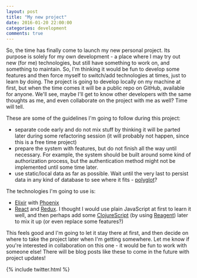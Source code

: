 ```yaml
---
layout: post
title: "My new project"
date: 2016-01-20 22:00:00
categories: development
comments: true
---
```

So, the time has finally come to launch my new personal project. Its purpose is solely for my own development - a place where I may try out new (for me) technologies, but still have something to work on, and something to maintain. So, I'm thinking it would be fun to develop some features and then force myself to switch/add technologies at times, just to learn by doing. The project is going to develop locally on my machine at first, but when the time comes it will be a public repo on GitHub, available for anyone. We'll see, maybe I'll get to know other developers with the same thoughts as me, and even collaborate on the project with me as well? Time will tell.

These are some of the guidelines I'm going to follow during this project:

* separate code early and do not mix stuff by thinking it will be parted later during some refactoring session (it will probably not happen, since this is a free time project)
* prepare the system with features, but do not finish all the way until necessary. For example, the system should be built around some kind of authorization process, but the authentication method might not be implemented until some time later.
* use static/local data as far as possible. Wait until the very last to persist data in any kind of database to see where it fits - [polyglot][polyglot]?

The technologies I'm going to use is:

* [Elixir][elixir] with [Phoenix][phoenix]
* [React][react] and [Redux][redux]. I thought I would use plain JavaScript at first to learn it well, and then perhaps add some [ClojureScript][clojure] (by using [Reagent][reagent]) later to mix it up (or even replace some features?)

This feels good and I'm going to let it stay there at first, and then decide on where to take the project later when I'm getting somewhere. Let me know if you're interested in collaboration on this one - it would be fun to work with someone else! There will be blog posts like these to come in the future with project updates!

{% include twitter.html %}

[polyglot]: http://martinfowler.com/bliki/PolyglotPersistence.html
[clojure]: http://clojure.org/
[react]: https://facebook.github.io/react/
[elixir]: http://elixir-lang.org/
[phoenix]: http://www.phoenixframework.org/
[redux]: https://github.com/rackt/redux
[reagent]: https://reagent-project.github.io/
